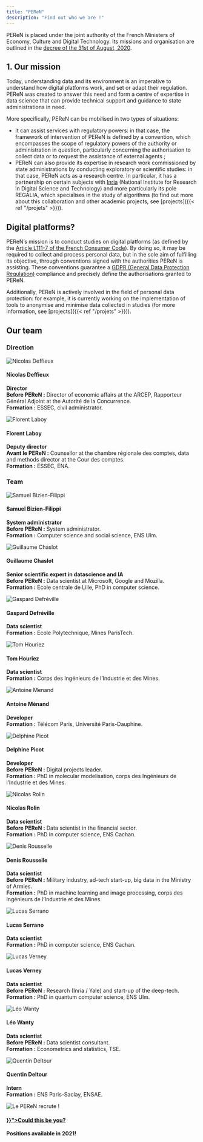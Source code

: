 ```yaml
---
title: "PEReN"
description: "Find out who we are !"
---
```


PEReN is placed under the joint authority of the French Ministers of Economy, Culture and Digital Technology. Its missions and organisation are outlined in the [decree of the 31st of August, 2020][3].


## 1.	Our mission

Today, understanding data and its environment is an imperative to understand how digital platforms work, and set or adapt their regulation. PEReN was created to answer this need and form a centre of expertise in data science that can provide technical support and guidance to state administrations in need.


More specifically, PEReN can be mobilised in two types of situations:
-	It can assist services with regulatory powers: in that case, the framework of intervention of PEReN is defined by a convention, which encompasses the scope of regulatory powers of the authority or administration in question, particularly concerning the authorisation to collect data or to request the assistance of external agents ;
-	PEReN can also provide its expertise in research work commissioned by state administrations by conducting exploratory or scientific studies: in that case, PEReN acts as a research centre. In particular, it has a partnership on certain subjects with [Inria][4] (National Institute for Research in Digital Science and Technology) and more particularly its pole REGALIA, which specialises in the study of algorithms (to find out more about this collaboration and other academic projects, see [projects]({{< ref "/projets" >}})).



[2]: https://www.entreprises.gouv.fr/fr
[3]: https://www.legifrance.gouv.fr/jorf/id/JORFTEXT000042297154
[4]: https://inria.fr/en


## Digital platforms?


PEReN’s mission is to conduct studies on digital platforms (as defined by the [Article L111-7 of the French Consumer Code][6]). By doing so, it may be required to collect and process personal data, but in the sole aim of fulfilling its objective, through conventions signed with the authorities PEReN is assisting. These conventions guarantee a [GDPR (General Data Protection Regulation)][7] compliance and precisely define the authorisations granted to PEReN.

Additionally, PEReN is actively involved in the field of personal data protection: for example, it is currently working on the implementation of tools to anonymise and minimise data collected in studies (for more information, see [projects]({{< ref "/projets" >}})).




[5]: https://www.vie-publique.fr/fiches/les-autorites-administratives-independantes
[6]: https://www.legifrance.gouv.fr/codes/article_lc/LEGIARTI000033219601/
[7]: https://gdpr.eu/


## Our team

### Direction

<div class="fr-grid-row fr-grid-row--gutters fr-grid-row--center fr-my-0">
    <div class="fr-col-6 fr-col-lg-3">
        <div class="fr-tile fr-enlarge-link">
            <div class="fr-tile__img">
                <img src="NicolasD.png" class="fr-responsive-img" title="Nicolas Deffieux" alt="Nicolas Deffieux" />
            </div>
            <div class="fr-tile__body">
                <h4 class="fr-tile__title">Nicolas Deffieux</h4>
                <p class="fr-tile__desc center">
                    <strong>Director</strong><br>
                    <strong>Before PEReN :</strong> Director of economic affairs at the ARCEP, Rapporteur Général Adjoint at the Autorité de la Concurrence.<br>
                    <strong>Formation :</strong> ESSEC, civil administrator.
            </div>
        </div>
    </div>
    <div class="fr-col-6 fr-col-lg-3">
        <div class="fr-tile fr-enlarge-link">
            <div class="fr-tile__img">
                <img src="Florent.png" class="fr-responsive-img" title="Florent Laboy" alt="Florent Laboy" />
            </div>
            <div class="fr-tile__body">
                <h4 class="fr-tile__title">Florent Laboy</h4>
                <p class="fr-tile__desc center">
                    <strong>Deputy director</strong><br>
                    <strong>Avant le PEReN :</strong> Counsellor at the chambre régionale des comptes, data and methods director at the Cour des comptes.<br>
                    <strong>Formation :</strong> ESSEC, ENA.
                </p>
            </div>
        </div>
    </div>
</div>

### Team

<div class="fr-grid-row fr-grid-row--gutters fr-grid-row--center">
    <div class="fr-col-6 fr-col-lg-3">
        <div class="fr-tile fr-enlarge-link">
            <div class="fr-tile__img">
                <img src="Samuel.png" class="fr-responsive-img" titre="Samuel Bizien-Filippi" alt="Samuel Bizien-Filippi" />
            </div>
            <div class="fr-tile__body">
                <h4 class="fr-tile__title">Samuel Bizien-Filippi</h4>
                <p class="fr-tile__desc center">
                    <strong>System administrator</strong><br>
                    <strong>Before PEReN :</strong> System administrator.<br>
                    <strong>Formation :</strong> Computer science and social science, ENS Ulm.
                </p>
            </div>
        </div>
    </div>
    <div class="fr-col-6 fr-col-lg-3">
        <div class="fr-tile fr-enlarge-link">
            <div class="fr-tile__img">
                <img src="guillaume.png" class="fr-responsive-img" titre="Guillaume Chaslot" alt="Guillaume Chaslot" />
            </div>
            <div class="fr-tile__body">
                <h4 class="fr-tile__title">Guillaume Chaslot</h4>
                <p class="fr-tile__desc center">
                    <strong>Senior scientific expert in datascience and IA</strong><br>
                    <strong>Before PEReN :</strong> Data scientist at Microsoft, Google and Mozilla.<br>
                    <strong>Formation :</strong> Ecole centrale de Lille, PhD in computer science.
                </p>
            </div>
        </div>
    </div>
    <div class="fr-col-6 fr-col-lg-3">
        <div class="fr-tile fr-enlarge-link">
            <div class="fr-tile__img">
                <img src="Gaspard.png" class="fr-responsive-img" title="Gaspard Defréville" alt="Gaspard Defréville" />
            </div>
            <div class="fr-tile__body">
                <h4 class="fr-tile__title">Gaspard Defréville</h4>
                <p class="fr-tile__desc center">
                    <strong>Data scientist</strong><br>
                    <strong>Formation :</strong> Ecole Polytechnique, Mines ParisTech.
                </p>
            </div>
        </div>
    </div>
    <div class="fr-col-6 fr-col-lg-3">
        <div class="fr-tile fr-enlarge-link">
            <div class="fr-tile__img">
                <img src="Tom.png" class="fr-responsive-img" title="Tom Houriez" alt="Tom Houriez" />
            </div>
            <div class="fr-tile__body">
                <h4 class="fr-tile__title">Tom Houriez</h4>
                <p class="fr-tile__desc center"><strong class="inline-center">Data scientist</strong><br>
                <strong>Formation  :</strong> Corps des Ingénieurs de l’Industrie et des Mines.</p>
            </div>
        </div>
    </div>
    <div class="fr-col-6 fr-col-lg-3">
        <div class="fr-tile fr-enlarge-link">
            <div class="fr-tile__img">
                <img src="Antoine.png" class="fr-responsive-img" title="Antoine Menand" alt="Antoine Menand" />
            </div>
            <div class="fr-tile__body">
                <h4 class="fr-tile__title">Antoine Ménand</h4>
                <p class="fr-tile__desc center">
                    <strong>Developer</strong><br>
                    <strong>Formation :</strong> Télécom Paris, Université Paris-Dauphine.
                </p>
            </div>
        </div>
    </div>
    <div class="fr-col-6 fr-col-lg-3">
        <div class="fr-tile fr-enlarge-link">
            <div class="fr-tile__img">
                <img src="Delphine.png" class="fr-responsive-img" title="Delphine Picot" alt="Delphine Picot" />
            </div>
            <div class="fr-tile__body">
                <h4 class="fr-tile__title">Delphine Picot</h4>
                <p class="fr-tile__desc center">
                    <strong>Developer</strong><br>
                    <strong>Before PEReN :</strong> Digital projects leader.<br>
                    <strong>Formation :</strong> PhD in molecular modelisation, corps des Ingénieurs de l’Industrie et des Mines.
                </p>
            </div>
        </div>
    </div>
    <div class="fr-col-6 fr-col-lg-3">
        <div class="fr-tile fr-enlarge-link">
            <div class="fr-tile__img">
                <img src="NicolasR.png" class="fr-responsive-img" title="Nicolas Rolin" alt="Nicolas Rolin" />
            </div>
            <div class="fr-tile__body">
                <h4 class="fr-tile__title">Nicolas Rolin</h4>
                <p class="fr-tile__desc center">
                    <strong>Data scientist</strong><br>
                    <strong>Before PEReN :</strong> Data scientist in the financial sector.<br>
                    <strong>Formation :</strong> PhD in computer science, ENS Cachan.
                </p>
            </div>
        </div>
    </div>
    <div class="fr-col-6 fr-col-lg-3">
        <div class="fr-tile fr-enlarge-link">
            <div class="fr-tile__img">
                <img src="Denis.png" class="fr-responsive-img" title="Denis Rousselle" alt="Denis Rousselle" />
            </div>
            <div class="fr-tile__body">
                <h4 class="fr-tile__title">Denis Rousselle</h4>
                <p class="fr-tile__desc center">
                    <strong>Data scientist</strong><br>
                    <strong>Before PEReN :</strong> Military industry, ad-tech start-up, big data in the Ministry of Armies.<br>
                    <strong>Formation :</strong> PhD in machine learning and image processing, corps des Ingénieurs de l’Industrie et des Mines.
                </p>
            </div>
        </div>
    </div>
    <div class="fr-col-6 fr-col-lg-3">
        <div class="fr-tile fr-enlarge-link">
            <div class="fr-tile__img">
                <img src="LucasS.png" class="fr-responsive-img" title="Lucas Serrano" alt="Lucas Serrano" />
            </div>
            <div class="fr-tile__body">
                <h4 class="fr-tile__title">Lucas Serrano</h4>
                <p class="fr-tile__desc center">
                    <strong>Data scientist</strong><br>
                    <strong>Formation :</strong> PhD in computer science, ENS Cachan.
                </p>
            </div>
        </div>
    </div>
    <div class="fr-col-6 fr-col-lg-3">
        <div class="fr-tile fr-enlarge-link">
            <div class="fr-tile__img">
                <img src="LucasV.png" class="fr-responsive-img" title="Lucas Verney" alt="Lucas Verney" />
            </div>
            <div class="fr-tile__body">
                <h4 class="fr-tile__title">Lucas Verney</h4>
                <p class="fr-tile__desc center">
                    <strong>Data scientist</strong><br>
                    <strong>Before PEReN :</strong> Research (Inria / Yale) and start-up of the deep-tech.<br>
                    <strong>Formation :</strong> PhD in quantum computer science, ENS Ulm.
                </p>
            </div>
        </div>
    </div>
    <div class="fr-col-6 fr-col-lg-3">
        <div class="fr-tile fr-enlarge-link">
            <div class="fr-tile__img">
                <img src="Leo.png" class="fr-responsive-img" titre="Léo Wanty" alt="Léo Wanty" />
            </div>
            <div class="fr-tile__body">
                <h4 class="fr-tile__title">Léo Wanty</h4>
                <p class="fr-tile__desc center">
                    <strong>Data scientist</strong><br>
                    <strong>Before PEReN :</strong> Data scientist consultant.<br>
                    <strong>Formation :</strong> Econometrics and statistics, TSE.
                </p>
            </div>
        </div>
    </div>
    <div class="fr-col-6 fr-col-lg-3">
        <div class="fr-tile fr-enlarge-link">
            <div class="fr-tile__img">
                <img src="Quentin.png" class="fr-responsive-img" title="Quentin Deltour" alt="Quentin Deltour" />
            </div>
            <div class="fr-tile__body">
                <h4 class="fr-tile__title">Quentin Deltour</h4>
                <p class="fr-tile__desc center"><strong class="inline-center">Intern</strong><br>
                <strong>Formation :</strong> ENS Paris-Saclay, ENSAE.</p>
            </div>
        </div>
    </div>
    <div class="fr-col-6 fr-col-lg-3">
        <div class="fr-tile fr-enlarge-link">
            <div class="fr-tile__img">
                <img src="undraw_interview_rmcf.svg" class="fr-responsive-img" title="Le PEReN recrute !" alt="Le PEReN recrute !" />
            </div>
            <div class="fr-tile__body">
                <h4 class="fr-tile__title"><a class="fr-tile__link" href="{{< ref "/recrutement" >}}">Could this be you?</a></h4>
                <p class="fr-tile__desc center"><strong>Positions available in 2021!</strong></p>
            </div>
        </div>
    </div>
</div>
